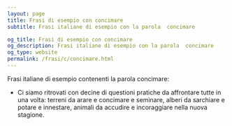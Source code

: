 ```yaml
---
layout: page
title: Frasi di esempio con concimare 
subtitle: Frasi italiane di esempio con la parola  concimare

og_title: Frasi di esempio con concimare 
og_description: Frasi italiane di esempio con la parola  concimare
og_type: website
permalink: /frasi/c/concimare.html
---
```


Frasi italiane di esempio contenenti la parola concimare:


- Ci siamo ritrovati con decine di questioni pratiche da affrontare tutte in una volta: terreni da arare e concimare e seminare, alberi da sarchiare e potare e innestare, animali da accudire e incoraggiare nella nuova stagione.

